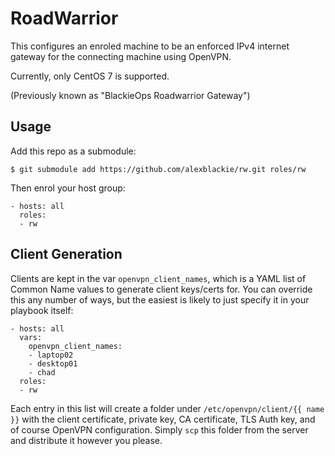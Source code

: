 # RoadWarrior

This configures an enroled machine to be an enforced IPv4 internet gateway for the connecting machine using OpenVPN.

Currently, only CentOS 7 is supported.

(Previously known as "BlackieOps Roadwarrior Gateway")

## Usage

Add this repo as a submodule:

```
$ git submodule add https://github.com/alexblackie/rw.git roles/rw
```

Then enrol your host group:

```
- hosts: all
  roles:
  - rw
```

## Client Generation

Clients are kept in the var `openvpn_client_names`, which is a YAML list of Common Name values to generate client keys/certs for. You can override this any number of ways, but the easiest is likely to just specify it in your playbook itself:

```
- hosts: all
  vars:
    openvpn_client_names:
    - laptop02
    - desktop01
    - chad
  roles:
  - rw
```

Each entry in this list will create a folder under `/etc/openvpn/client/{{ name }}` with the client certificate, private key, CA certificate, TLS Auth key, and of course OpenVPN configuration. Simply `scp` this folder from the server and distribute it however you please.
